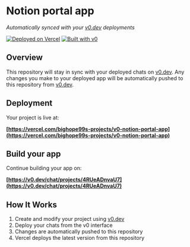 # Notion portal app

*Automatically synced with your [v0.dev](https://v0.dev) deployments*

[![Deployed on Vercel](https://img.shields.io/badge/Deployed%20on-Vercel-black?style=for-the-badge&logo=vercel)](https://vercel.com/bighope99s-projects/v0-notion-portal-app)
[![Built with v0](https://img.shields.io/badge/Built%20with-v0.dev-black?style=for-the-badge)](https://v0.dev/chat/projects/4RUeADnvaU7)

## Overview

This repository will stay in sync with your deployed chats on [v0.dev](https://v0.dev).
Any changes you make to your deployed app will be automatically pushed to this repository from [v0.dev](https://v0.dev).

## Deployment

Your project is live at:

**[https://vercel.com/bighope99s-projects/v0-notion-portal-app](https://vercel.com/bighope99s-projects/v0-notion-portal-app)**

## Build your app

Continue building your app on:

**[https://v0.dev/chat/projects/4RUeADnvaU7](https://v0.dev/chat/projects/4RUeADnvaU7)**

## How It Works

1. Create and modify your project using [v0.dev](https://v0.dev)
2. Deploy your chats from the v0 interface
3. Changes are automatically pushed to this repository
4. Vercel deploys the latest version from this repository
